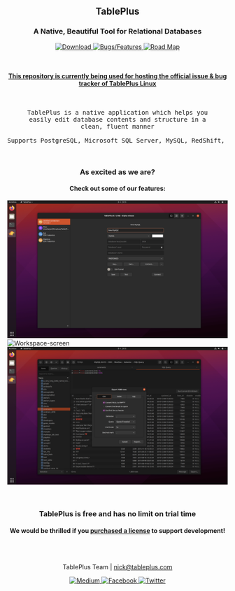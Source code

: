 <h2 align="middle">TablePlus</p>
<h3 align="middle">A Native, Beautiful Tool for Relational Databases</h3>

<p align="center">
    <a href="https://tableplus.com/linux">
        <img src="https://img.shields.io/badge/-Download-ff9600?style=for-the-badge" alt="Download">
    </a>
    <a href="https://github.com/TablePlus/TablePlus-Linux/issues">
        <img src="https://img.shields.io/badge/-Bugs%20%2F%20Features-7057ff?style=for-the-badge" alt="Bugs/Features">
    </a>
    <a href="https://github.com/TablePlus/TablePlus-Linux/projects/1">
        <img src="https://img.shields.io/badge/-Road%20Map-blue?style=for-the-badge" alt="Road Map">
    </a>
</p>

<br>

<h4 align="middle">
    <u>
        This repository is currently being used for hosting the official issue 
        & bug tracker of TablePlus Linux
    </u>
</h4>

<br>

<pre align="middle">
TablePlus is a native application which helps you
easily edit database contents and structure in a
clean, fluent manner

Supports PostgreSQL, Microsoft SQL Server, MySQL, RedShift, MariaDB, Cassandra, and MongoDB
</pre>

<br>

<h3 align="middle">As excited as we are?</h3>
<h4 align="middle">Check out some of our features:</h4>

![Welcome-screen](https://github.com/TablePlus/TablePlus-Linux/blob/master/Resources/welcome-screen.png "Welcome screen")
![Workspace-screen](https://github.com/TablePlus/TablePlus-Linux/blob/master/Resources/workspace-light.png "Workspace")
![Dark-Theme-screen](https://github.com/TablePlus/TablePlus-Linux/blob/master/Resources/export-dark.png "Dark Them screen")

<br>

<h3 align="middle">TablePlus is free and has no limit on trial time</h3>

<h4 align="middle">
    We would be thrilled if you
    <a href="https://tableplus.com/pricing">purchased a license</a>
    to support development!
</h4>

<br>
<br>

<p align="center">
    TablePlus Team | 
    <a href="mailto:nick@tableplus.com">nick@tableplus.com</a>
</p>

<p align="center">
    <a href="https://medium.com/@huyphams">
        <img src="https://img.shields.io/badge/-Medium-03a87c?style=for-the-badge" alt="Medium">
    </a>
    <a href="https://facebook.com/tableplusapp">
        <img src="https://img.shields.io/badge/-Facebook-3b5998?style=for-the-badge" alt="Facebook">
    </a>
    <a href="https://twitter.com/tableplus">
        <img src="https://img.shields.io/badge/-Twitter-00aced?style=for-the-badge" alt="Twitter">
    </a>
</p>
